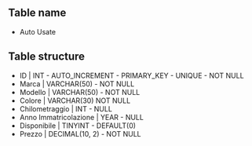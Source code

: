 ## Table name

- Auto Usate

## Table structure

- ID | INT - AUTO_INCREMENT - PRIMARY_KEY - UNIQUE - NOT NULL
- Marca | VARCHAR(50) - NOT NULL
- Modello | VARCHAR(50) - NOT NULL
- Colore | VARCHAR(30) NOT NULL
- Chilometraggio | INT - NULL
- Anno Immatricolazione | YEAR - NULL
- Disponibile | TINYINT - DEFAULT(0)
- Prezzo | DECIMAL(10, 2) - NOT NULL